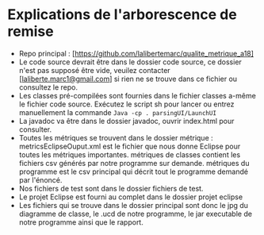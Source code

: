 # Explications de l'arborescence de remise

-   Repo principal : [https://github.com/lalibertemarc/qualite_metrique_a18]
-   Le code source devrait être dans le dossier code source, ce dossier n'est pas supposé être vide, veuilez contacter [laliberte.marc1@gmail.com] si rien ne se trouve dans ce fichier ou consultez le repo.
-   Les classes pré-compilées sont fournies dans le fichier classes a-même le fichier code source. Exécutez le script sh pour lancer ou entrez manuellement la commande `Java -cp . parsingUI/LaunchUI`
-   La javadoc va être dans le dossier javadoc, ouvrir index.html pour consulter.
-   Toutes les métriques se trouvent dans le dossier métrique : metricsEclipseOuput.xml est le fichier que nous donne Eclipse pour toutes les métriques importantes. métriques de classes contient les fichiers csv générés par notre programme sur demande. métriques du programme est le csv principal qui décrit tout le programme demandé par l'énoncé.
-   Nos fichiers de test sont dans le dossier fichiers de test.
-   Le projet Eclipse est fourni au complet dans le dossier projet eclipse
-   Les fichiers qui se trouve dans le dossier principal sont donc le jpg du diagramme de classe, le .ucd de notre programme, le jar executable de notre programme ainsi que le rapport.
